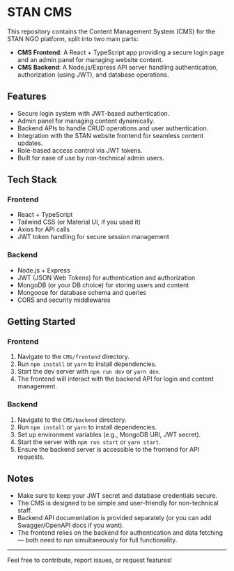 # STAN CMS

This repository contains the Content Management System (CMS) for the STAN NGO platform, split into two main parts:

- **CMS Frontend**: A React + TypeScript app providing a secure login page and an admin panel for managing website content.
- **CMS Backend**: A Node.js/Express API server handling authentication, authorization (using JWT), and database operations.

## Features

- Secure login system with JWT-based authentication.
- Admin panel for managing content dynamically.
- Backend APIs to handle CRUD operations and user authentication.
- Integration with the STAN website frontend for seamless content updates.
- Role-based access control via JWT tokens.
- Built for ease of use by non-technical admin users.

## Tech Stack

### Frontend

- React + TypeScript
- Tailwind CSS (or Material UI, if you used it)
- Axios for API calls
- JWT token handling for secure session management

### Backend

- Node.js + Express
- JWT (JSON Web Tokens) for authentication and authorization
- MongoDB (or your DB choice) for storing users and content
- Mongoose for database schema and queries
- CORS and security middlewares

## Getting Started

### Frontend

1. Navigate to the `CMS/frontend` directory.
2. Run `npm install` or `yarn` to install dependencies.
3. Start the dev server with `npm run dev` or `yarn dev`.
4. The frontend will interact with the backend API for login and content management.

### Backend

1. Navigate to the `CMS/backend` directory.
2. Run `npm install` or `yarn` to install dependencies.
3. Set up environment variables (e.g., MongoDB URI, JWT secret).
4. Start the server with `npm run start` or `yarn start`.
5. Ensure the backend server is accessible to the frontend for API requests.

## Notes

- Make sure to keep your JWT secret and database credentials secure.
- The CMS is designed to be simple and user-friendly for non-technical staff.
- Backend API documentation is provided separately (or you can add Swagger/OpenAPI docs if you want).
- The frontend relies on the backend for authentication and data fetching — both need to run simultaneously for full functionality.

---

Feel free to contribute, report issues, or request features!

